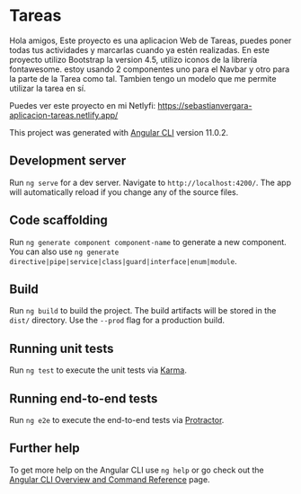 # Tareas
Hola amigos, Este proyecto es una aplicacion Web de Tareas, puedes poner todas tus actividades y marcarlas cuando ya estén realizadas.
En este proyecto utilizo Bootstrap la version 4.5, utilizo iconos de la librería fontawesome. estoy usando 2 componentes uno para el Navbar y otro para la parte de la Tarea como tal. Tambien tengo un modelo 
que me permite utilizar la tarea en sí.

Puedes ver este proyecto en mi Netlyfi: https://sebastianvergara-aplicacion-tareas.netlify.app/

This project was generated with [Angular CLI](https://github.com/angular/angular-cli) version 11.0.2.

## Development server

Run `ng serve` for a dev server. Navigate to `http://localhost:4200/`. The app will automatically reload if you change any of the source files.

## Code scaffolding

Run `ng generate component component-name` to generate a new component. You can also use `ng generate directive|pipe|service|class|guard|interface|enum|module`.

## Build

Run `ng build` to build the project. The build artifacts will be stored in the `dist/` directory. Use the `--prod` flag for a production build.

## Running unit tests

Run `ng test` to execute the unit tests via [Karma](https://karma-runner.github.io).

## Running end-to-end tests

Run `ng e2e` to execute the end-to-end tests via [Protractor](http://www.protractortest.org/).

## Further help

To get more help on the Angular CLI use `ng help` or go check out the [Angular CLI Overview and Command Reference](https://angular.io/cli) page.
